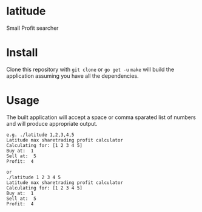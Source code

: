 # latitude
Small Profit searcher

# Install
Clone this repository with `git clone` or `go get -u`
`make` will build the application assuming you have all the dependencies.

# Usage
The built application will accept a space or comma sparated list of numbers and will produce appropriate output.
```
e.g. ./latitude 1,2,3,4,5
Latitude max sharetrading profit calculator
Calculating for: [1 2 3 4 5]
Buy at:  1
Sell at:  5
Profit:  4

or
./latitude 1 2 3 4 5
Latitude max sharetrading profit calculator
Calculating for: [1 2 3 4 5]
Buy at:  1
Sell at:  5
Profit:  4
```
